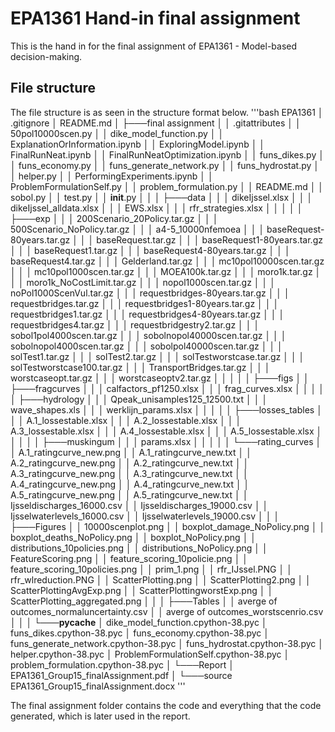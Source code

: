 # EPA1361 Hand-in final assignment
This is the hand in for the final assignment of EPA1361 - Model-based decision-making. </br>

## File structure
The file structure is as seen in the structure format below.
'''bash
EPA1361
│   .gitignore
│   README.md
│
├───final assignment
│   │   .gitattributes
│   │   50pol10000scen.py
│   │   dike_model_function.py
│   │   ExplanationOrInformation.ipynb
│   │   ExploringModel.ipynb
│   │   FinalRunNeat.ipynb
│   │   FinalRunNeatOptimization.ipynb
│   │   funs_dikes.py
│   │   funs_economy.py
│   │   funs_generate_network.py
│   │   funs_hydrostat.py
│   │   helper.py
│   │   PerformingExperiments.ipynb
│   │   ProblemFormulationSelf.py
│   │   problem_formulation.py
│   │   README.md
│   │   sobol.py
│   │   test.py
│   │   __init__.py
│   │
│   ├───data
│   │   │   dikeIjssel.xlsx
│   │   │   dikeIjssel_alldata.xlsx
│   │   │   EWS.xlsx
│   │   │   rfr_strategies.xlsx
│   │   │
│   │   ├───exp
│   │   │       200Scenario_20Policy.tar.gz
│   │   │       500Scenario_NoPolicy.tar.gz
│   │   │       a4-5_10000nfemoea
│   │   │       baseRequest-80years.tar.gz
│   │   │       baseRequest.tar.gz
│   │   │       baseRequest1-80years.tar.gz
│   │   │       baseRequest1.tar.gz
│   │   │       baseRequest4-80years.tar.gz
│   │   │       baseRequest4.tar.gz
│   │   │       Gelderland.tar.gz
│   │   │       mc10pol10000scen.tar.gz
│   │   │       mc10pol1000scen.tar.gz
│   │   │       MOEA100k.tar.gz
│   │   │       moro1k.tar.gz
│   │   │       moro1k_NoCostLimit.tar.gz
│   │   │       nopol1000scen.tar.gz
│   │   │       noPol1000ScenVul.tar.gz
│   │   │       requestbridges-80years.tar.gz
│   │   │       requestbridges.tar.gz
│   │   │       requestbridges1-80years.tar.gz
│   │   │       requestbridges1.tar.gz
│   │   │       requestbridges4-80years.tar.gz
│   │   │       requestbridges4.tar.gz
│   │   │       requestbridgestry2.tar.gz
│   │   │       sobol1pol4000scen.tar.gz
│   │   │       sobolnopol40000scen.tar.gz
│   │   │       sobolnopol4000scen.tar.gz
│   │   │       sobolpol40000scen.tar.gz
│   │   │       solTest1.tar.gz
│   │   │       solTest2.tar.gz
│   │   │       solTestworstcase.tar.gz
│   │   │       solTestworstcase100.tar.gz
│   │   │       TransportBridges.tar.gz
│   │   │       worstcaseopt.tar.gz
│   │   │       worstcaseoptv2.tar.gz
│   │   │
│   │   ├───figs
│   │   ├───fragcurves
│   │   │       calfactors_pf1250.xlsx
│   │   │       frag_curves.xlsx
│   │   │
│   │   ├───hydrology
│   │   │       Qpeak_unisamples125_12500.txt
│   │   │       wave_shapes.xls
│   │   │       werklijn_params.xlsx
│   │   │
│   │   ├───losses_tables
│   │   │       A.1_lossestable.xlsx
│   │   │       A.2_lossestable.xlsx
│   │   │       A.3_lossestable.xlsx
│   │   │       A.4_lossestable.xlsx
│   │   │       A.5_lossestable.xlsx
│   │   │
│   │   ├───muskingum
│   │   │       params.xlsx
│   │   │
│   │   └───rating_curves
│   │           A.1_ratingcurve_new.png
│   │           A.1_ratingcurve_new.txt
│   │           A.2_ratingcurve_new.png
│   │           A.2_ratingcurve_new.txt
│   │           A.3_ratingcurve_new.png
│   │           A.3_ratingcurve_new.txt
│   │           A.4_ratingcurve_new.png
│   │           A.4_ratingcurve_new.txt
│   │           A.5_ratingcurve_new.png
│   │           A.5_ratingcurve_new.txt
│   │           Ijsseldischarges_16000.csv
│   │           Ijsseldischarges_19000.csv
│   │           Ijsselwaterlevels_16000.csv
│   │           Ijsselwaterlevels_19000.csv
│   │
│   ├───Figures
│   │       10000scenplot.png
│   │       boxplot_damage_NoPolicy.png
│   │       boxplot_deaths_NoPolicy.png
│   │       boxplot_NoPolicy.png
│   │       distributions_10policies.png
│   │       distributions_NoPolicy.png
│   │       FeatureScoring.png
│   │       feature_scoring_10policie.png
│   │       feature_scoring_10policies.png
│   │       prim_1.png
│   │       rfr_IJssel.PNG
│   │       rfr_wlreduction.PNG
│   │       ScatterPlotting.png
│   │       ScatterPlotting2.png
│   │       ScatterPlottingAvgExp.png
│   │       ScatterPlottingworstExp.png
│   │       ScatterPlotting_aggregated.png
│   │
│   ├───Tables
│   │       averge of outcomes_normaluncertainty.csv
│   │       averge of outcomes_worstscenrio.csv
│   │
│   └───__pycache__
│           dike_model_function.cpython-38.pyc
│           funs_dikes.cpython-38.pyc
│           funs_economy.cpython-38.pyc
│           funs_generate_network.cpython-38.pyc
│           funs_hydrostat.cpython-38.pyc
│           helper.cpython-38.pyc
│           ProblemFormulationSelf.cpython-38.pyc
│           problem_formulation.cpython-38.pyc
│
└───Report
    │   EPA1361_Group15_finalAssignment.pdf
    │
    └───source
            EPA1361_Group15_finalAssignment.docx
'''

The final assignment folder contains the code and everything that the code generated, which is later used in the report. 